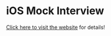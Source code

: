 # iOS Mock Interview

[Click here to visit the website](http://ryanccollins.github.io/ios-interview) for details!
